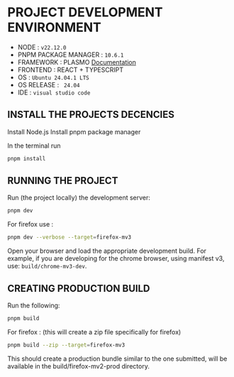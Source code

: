 # PROJECT DEVELOPMENT ENVIRONMENT

- NODE : `v22.12.0`
- PNPM PACKAGE MANAGER : `10.6.1`
- FRAMEWORK : PLASMO [Documentation](https://docs.plasmo.com/)
- FRONTEND : REACT + TYPESCRIPT
- OS : `Ubuntu 24.04.1 LTS`
- OS RELEASE : ` 24.04`
- IDE : `visual studio code`

## INSTALL THE PROJECTS DECENCIES

<!-- 'https://partner.microsoft.com/en-us/dashboard/microsoftedge/7c62f3e2-7f24-4ea8-a3b7-39ae0c92124d/packages/dashboard' -->

Install Node.js
Install pnpm package manager

In the terminal run

```bash
pnpm install
```

## RUNNING THE PROJECT

Run (the project locally) the development server:

```bash
pnpm dev
```

For firefox use :

```bash
pnpm dev --verbose --target=firefox-mv3
```

Open your browser and load the appropriate development build.
For example, if you are developing for the chrome browser, using manifest v3, use: `build/chrome-mv3-dev`.

## CREATING PRODUCTION BUILD

Run the following:

```bash
pnpm build
```

For firefox : (this will create a zip file specifically for firefox)

```bash
pnpm build --zip --target=firefox-mv3
```

This should create a production bundle similar to the one submitted, will be available in the build/firefox-mv2-prod directory.
